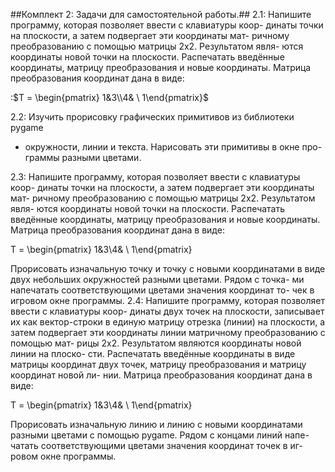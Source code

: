 ##Комплект 2: Задачи для самостоятельной работы.##
2.1: Напишите программу, которая позволяет ввести с клавиатуры коор-
динаты точки на плоскости, а затем подвергает эти координаты мат-
ричному преобразованию с помощью матрицы 2x2. Результатом явля-
ются координаты новой точки на плоскости. Распечатать введённые
координаты, матрицу преобразования и новые координаты. Матрица
преобразования координат дана в виде:

:$T = \begin{pmatrix} 1&3\\4& \ 1\end{pmatrix}$


2.2: Изучить прорисовку графических примитивов из библиотеки pygame
- окружности, линии и текста. Нарисовать эти примитивы в окне про-
граммы разными цветами.

2.3: Напишите программу, которая позволяет ввести с клавиатуры коор-
динаты точки на плоскости, а затем подвергает эти координаты мат-
ричному преобразованию с помощью матрицы 2x2. Результатом явля-
ются координаты новой точки на плоскости. Распечатать введённые
координаты, матрицу преобразования и новые координаты. Матрица
преобразования координат дана в виде:

T = \begin{pmatrix} 1&3\\4& \ 1\end{pmatrix}

Прорисовать изначальную точку и точку с новыми координатами в
виде двух небольших окружностей разными цветами. Рядом с точка-
ми напечатать соответствующими цветами значения координат то-
чек в игровом окне программы.
2.4: Напишите программу, которая позволяет ввести с клавиатуры коор-
динаты двух точек на плоскости, записывает их как вектор-строки
в единую матрицу отрезка (линии) на плоскости, а затем подвергает
эти координаты линии матричному преобразованию с помощью мат-
рицы 2x2. Результатом являются координаты новой линии на плоско-
сти. Распечатать введённые координаты в виде матрицы координат
двух точек, матрицу преобразования и матрицу координат новой ли-
нии. Матрица преобразования координат дана в виде:

T = \begin{pmatrix} 1&3\\4& \ 1\end{pmatrix}

Прорисовать изначальную линию и линию с новыми координатами
разными цветами с помощью pygame. Рядом с концами линий напе-
чатать соответствующими цветами значения координат точек в иг-
ровом окне программы.

